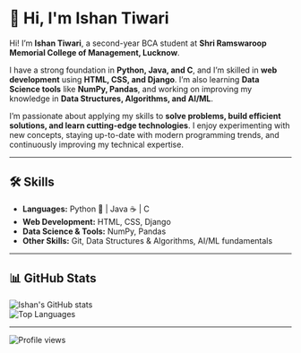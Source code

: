 # 👋 Hi, I'm Ishan Tiwari

Hi! I’m **Ishan Tiwari**, a second-year BCA student at **Shri Ramswaroop Memorial College of Management, Lucknow**.

I have a strong foundation in **Python, Java, and C**, and I’m skilled in **web development** using **HTML, CSS, and Django**. I’m also learning **Data Science tools** like **NumPy, Pandas**, and working on improving my knowledge in **Data Structures, Algorithms, and AI/ML**.

I’m passionate about applying my skills to **solve problems, build efficient solutions, and learn cutting-edge technologies**. I enjoy experimenting with new concepts, staying up-to-date with modern programming trends, and continuously improving my technical expertise.

---

## 🛠 Skills

- **Languages:** Python 🐍 | Java ☕ | C  
- **Web Development:** HTML, CSS, Django  
- **Data Science & Tools:** NumPy, Pandas  
- **Other Skills:** Git, Data Structures & Algorithms, AI/ML fundamentals  

---

## 📊 GitHub Stats

![Ishan's GitHub stats](https://github-readme-stats.vercel.app/api?username=ishantiwariii&show_icons=true&theme=radical)  
![Top Languages](https://github-readme-stats.vercel.app/api/top-langs/?username=ishantiwariii&layout=compact&theme=radical)  


---

![Profile views](https://komarev.com/ghpvc/?username=ishantiwariii&color=blueviolet)
